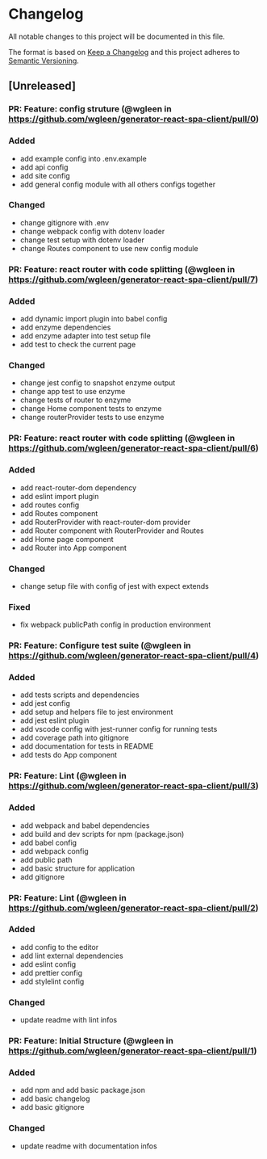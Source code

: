 # Changelog
All notable changes to this project will be documented in this file.

The format is based on [Keep a Changelog](http://keepachangelog.com/en/1.0.0/)
and this project adheres to [Semantic Versioning](http://semver.org/spec/v2.0.0.html).

## [Unreleased]

### PR: Feature: config struture (@wgleen in https://github.com/wgleen/generator-react-spa-client/pull/0)

### Added
- add example config into .env.example
- add api config
- add site config
- add general config module with all others configs together

### Changed
- change gitignore with .env
- change webpack config with dotenv loader
- change test setup with dotenv loader
- change Routes component to use new config module


### PR: Feature: react router with code splitting (@wgleen in https://github.com/wgleen/generator-react-spa-client/pull/7)

### Added
- add dynamic import plugin into babel config
- add enzyme dependencies
- add enzyme adapter into test setup file
- add test to check the current page

### Changed
- change jest config to snapshot enzyme output
- change app test to use enzyme
- change tests of router to enzyme
- change Home component tests to enzyme
- change routerProvider tests to use enzyme


### PR: Feature: react router with code splitting (@wgleen in https://github.com/wgleen/generator-react-spa-client/pull/6)

### Added
- add react-router-dom dependency
- add eslint import plugin
- add routes config
- add Routes component
- add RouterProvider with react-router-dom provider
- add Router component with RouterProvider and Routes
- add Home page component
- add Router into App component

### Changed
- change setup file with config of jest with expect extends

### Fixed
- fix webpack publicPath config in production environment


### PR: Feature: Configure test suite (@wgleen in https://github.com/wgleen/generator-react-spa-client/pull/4)

### Added
- add tests scripts and dependencies
- add jest config
- add setup and helpers file to jest environment
- add jest eslint plugin
- add vscode config with jest-runner config for running tests
- add coverage path into gitignore
- add documentation for tests in README
- add tests do App component


### PR: Feature: Lint (@wgleen in https://github.com/wgleen/generator-react-spa-client/pull/3)

### Added
- add webpack and babel dependencies
- add build and dev scripts for npm (package.json)
- add babel config
- add webpack config
- add public path
- add basic structure for application
- add gitignore


### PR: Feature: Lint (@wgleen in https://github.com/wgleen/generator-react-spa-client/pull/2)

### Added
- add config to the editor
- add lint external dependencies
- add eslint config
- add prettier config
- add stylelint config

### Changed
- update readme with lint infos


### PR: Feature: Initial Structure (@wgleen in https://github.com/wgleen/generator-react-spa-client/pull/1)

### Added
- add npm and add basic package.json
- add basic changelog
- add basic gitignore

### Changed
- update readme with documentation infos
